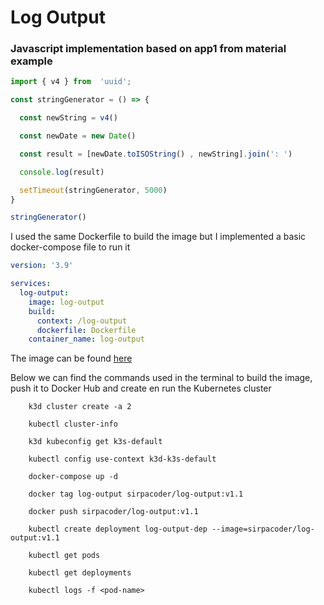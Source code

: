 # Log Output

### Javascript implementation based on app1 from material example
```javascript
import { v4 } from  'uuid';

const stringGenerator = () => {

  const newString = v4()

  const newDate = new Date()

  const result = [newDate.toISOString() , newString].join(': ')

  console.log(result)

  setTimeout(stringGenerator, 5000)
}

stringGenerator()
```
I used the same Dockerfile to build the image but I implemented a basic docker-compose file to run it

```yaml
version: '3.9'

services:
  log-output:
    image: log-output
    build:
      context: /log-output
      dockerfile: Dockerfile
    container_name: log-output
```

The image can be found [here](https://hub.docker.com/r/sirpacoder/log-output/tags)

Below we can find the commands used in the terminal to build the image, push it to Docker Hub and create en run the Kubernetes cluster

```shell
    k3d cluster create -a 2
    
    kubectl cluster-info
    
    k3d kubeconfig get k3s-default
    
    kubectl config use-context k3d-k3s-default
```

```shell
    docker-compose up -d
    
    docker tag log-output sirpacoder/log-output:v1.1
    
    docker push sirpacoder/log-output:v1.1
```

```shell
    kubectl create deployment log-output-dep --image=sirpacoder/log-output:v1.1
    
    kubectl get pods
    
    kubectl get deployments
    
    kubectl logs -f <pod-name>
```
